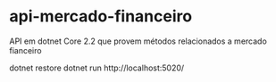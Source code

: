 # api-mercado-financeiro
API em dotnet Core 2.2 que provem métodos relacionados a mercado fianceiro

dotnet restore
dotnet run
http://localhost:5020/
